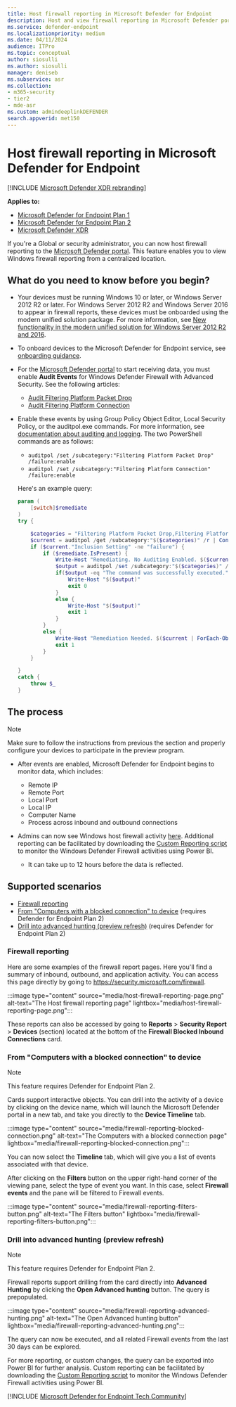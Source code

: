 ```yaml
---
title: Host firewall reporting in Microsoft Defender for Endpoint
description: Host and view firewall reporting in Microsoft Defender portal.
ms.service: defender-endpoint
ms.localizationpriority: medium
ms.date: 04/11/2024
audience: ITPro
ms.topic: conceptual
author: siosulli
ms.author: siosulli
manager: deniseb
ms.subservice: asr
ms.collection: 
- m365-security
- tier2
- mde-asr
ms.custom: admindeeplinkDEFENDER
search.appverid: met150
---
```


# Host firewall reporting in Microsoft Defender for Endpoint

[!INCLUDE [Microsoft Defender XDR rebranding](../../includes/microsoft-defender.md)]

**Applies to:**
- [Microsoft Defender for Endpoint Plan 1](https://go.microsoft.com/fwlink/p/?linkid=2154037)
- [Microsoft Defender for Endpoint Plan 2](https://go.microsoft.com/fwlink/p/?linkid=2154037)
- [Microsoft Defender XDR](https://go.microsoft.com/fwlink/?linkid=2118804)

If you're a Global or security administrator, you can now host firewall reporting to the [Microsoft Defender portal](https://security.microsoft.com). This feature enables you to view Windows firewall reporting from a centralized location.

## What do you need to know before you begin?

- Your devices must be running Windows 10 or later, or Windows Server 2012 R2 or later. For Windows Server 2012 R2 and Windows Server 2016 to appear in firewall reports, these devices must be onboarded using the modern unified solution package. For more information, see [New functionality in the modern unified solution for Windows Server 2012 R2 and 2016](/microsoft-365/security/defender-endpoint/configure-server-endpoints#new-windows-server-2012-r2-and-2016-functionality-in-the-modern-unified-solution).

- To onboard devices to the Microsoft Defender for Endpoint service, see [onboarding guidance](onboard-configure.md).

- For the [Microsoft Defender portal](https://go.microsoft.com/fwlink/p/?linkid=2077139) to start receiving data, you must enable **Audit Events** for Windows Defender Firewall with Advanced Security. See the following articles:

  - [Audit Filtering Platform Packet Drop](/windows/security/threat-protection/auditing/audit-filtering-platform-packet-drop)
  - [Audit Filtering Platform Connection](/windows/security/threat-protection/auditing/audit-filtering-platform-connection)

- Enable these events by using Group Policy Object Editor, Local Security Policy, or the auditpol.exe commands. For more information, see [documentation about auditing and logging](/windows/win32/fwp/auditing-and-logging). The two PowerShell commands are as follows:

    - `auditpol /set /subcategory:"Filtering Platform Packet Drop" /failure:enable`
    - `auditpol /set /subcategory:"Filtering Platform Connection" /failure:enable`

   Here's an example query:

   ```powershell
   param (
       [switch]$remediate
   )
   try {

       $categories = "Filtering Platform Packet Drop,Filtering Platform Connection"
       $current = auditpol /get /subcategory:"$($categories)" /r | ConvertFrom-Csv    
       if ($current."Inclusion Setting" -ne "failure") {
           if ($remediate.IsPresent) {
               Write-Host "Remediating. No Auditing Enabled. $($current | ForEach-Object {$_.Subcategory + ":" + $_.'Inclusion Setting' + ";"})"
               $output = auditpol /set /subcategory:"$($categories)" /failure:enable
               if($output -eq "The command was successfully executed.") {
                   Write-Host "$($output)"
                   exit 0
               }
               else {
                   Write-Host "$($output)"
                   exit 1
               }
           }
           else {
               Write-Host "Remediation Needed. $($current | ForEach-Object {$_.Subcategory + ":" + $_.'Inclusion Setting' + ";"})."
               exit 1
           }
       }

   }
   catch {
       throw $_
   } 
   ```

## The process

> [!NOTE]
> Make sure to follow the instructions from previous the section and properly configure your devices to participate in the preview program.

- After events are enabled, Microsoft Defender for Endpoint begins to monitor data, which includes: 
   - Remote IP
   - Remote Port
   - Local Port
   - Local IP
   - Computer Name
   - Process across inbound and outbound connections

- Admins can now see Windows host firewall activity [here](https://security.microsoft.com/firewall). Additional reporting can be facilitated by downloading the [Custom Reporting script](https://github.com/microsoft/MDATP-PowerBI-Templates/tree/master/Firewall) to monitor the Windows Defender Firewall activities using Power BI.

   - It can take up to 12 hours before the data is reflected.

## Supported scenarios

- [Firewall reporting](#firewall-reporting)
- [From "Computers with a blocked connection" to device](#from-computers-with-a-blocked-connection-to-device) (requires Defender for Endpoint Plan 2)
- [Drill into advanced hunting (preview refresh)](#drill-into-advanced-hunting-preview-refresh) (requires Defender for Endpoint Plan 2)

### Firewall reporting

Here are some examples of the firewall report pages. Here you'll find a summary of inbound, outbound, and application activity. You can access this page directly by going to <https://security.microsoft.com/firewall>.

:::image type="content" source="media/host-firewall-reporting-page.png" alt-text="The Host firewall reporting page" lightbox="media/host-firewall-reporting-page.png":::

These reports can also be accessed by going to **Reports** > **Security Report** > **Devices** (section) located at the bottom of the **Firewall Blocked Inbound Connections** card.

### From "Computers with a blocked connection" to device

> [!NOTE]
> This feature requires Defender for Endpoint Plan 2.

Cards support interactive objects. You can drill into the activity of a device by clicking on the device name, which will launch the Microsoft Defender portal in a new tab, and take you directly to the **Device Timeline** tab.

:::image type="content" source="media/firewall-reporting-blocked-connection.png" alt-text="The Computers with a blocked connection page" lightbox="media/firewall-reporting-blocked-connection.png":::

You can now select the **Timeline** tab, which will give you a list of events associated with that device.

After clicking on the **Filters** button on the upper right-hand corner of the viewing pane, select the type of event you want. In this case, select **Firewall events** and the pane will be filtered to Firewall events.

:::image type="content" source="media/firewall-reporting-filters-button.png" alt-text="The Filters button" lightbox="media/firewall-reporting-filters-button.png":::

### Drill into advanced hunting (preview refresh)

> [!NOTE]
> This feature requires Defender for Endpoint Plan 2.

Firewall reports support drilling from the card directly into **Advanced Hunting** by clicking the **Open Advanced hunting** button. The query is prepopulated.

:::image type="content" source="media/firewall-reporting-advanced-hunting.png" alt-text="The Open Advanced hunting button" lightbox="media/firewall-reporting-advanced-hunting.png":::

The query can now be executed, and all related Firewall events from the last 30 days can be explored.

For more reporting, or custom changes, the query can be exported into Power BI for further analysis. Custom reporting can be facilitated by downloading the [Custom Reporting script](https://github.com/microsoft/MDATP-PowerBI-Templates/tree/master/Firewall) to monitor the Windows Defender Firewall activities using Power BI.

[!INCLUDE [Microsoft Defender for Endpoint Tech Community](../../includes/defender-mde-techcommunity.md)]
